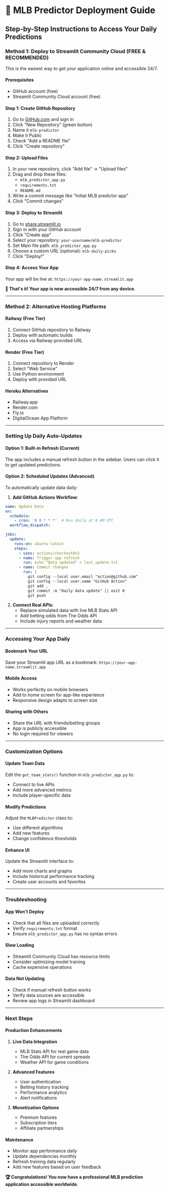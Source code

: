 # 🚀 MLB Predictor Deployment Guide

## Step-by-Step Instructions to Access Your Daily Predictions

### Method 1: Deploy to Streamlit Community Cloud (FREE & RECOMMENDED)

This is the easiest way to get your application online and accessible 24/7.

#### Prerequisites
- GitHub account (free)
- Streamlit Community Cloud account (free)

#### Step 1: Create GitHub Repository
1. Go to [GitHub.com](https://github.com) and sign in
2. Click "New Repository" (green button)
3. Name it `mlb-predictor` 
4. Make it Public
5. Check "Add a README file"
6. Click "Create repository"

#### Step 2: Upload Files
1. In your new repository, click "Add file" → "Upload files"
2. Drag and drop these files:
   - `mlb_predictor_app.py`
   - `requirements.txt`
   - `README.md`
3. Write a commit message like "Initial MLB predictor app"
4. Click "Commit changes"

#### Step 3: Deploy to Streamlit
1. Go to [share.streamlit.io](https://share.streamlit.io)
2. Sign in with your GitHub account
3. Click "Create app"
4. Select your repository: `your-username/mlb-predictor`
5. Set Main file path: `mlb_predictor_app.py`
6. Choose a custom URL (optional): `mlb-daily-picks`
7. Click "Deploy!"

#### Step 4: Access Your App
Your app will be live at: `https://your-app-name.streamlit.app`

**🎉 That's it! Your app is now accessible 24/7 from any device.**

---

### Method 2: Alternative Hosting Platforms

#### Railway (Free Tier)
1. Connect GitHub repository to Railway
2. Deploy with automatic builds
3. Access via Railway-provided URL

#### Render (Free Tier)
1. Connect repository to Render
2. Select "Web Service"
3. Use Python environment
4. Deploy with provided URL

#### Heroku Alternatives
- Railway.app
- Render.com
- Fly.io
- DigitalOcean App Platform

---

### Setting Up Daily Auto-Updates

#### Option 1: Built-in Refresh (Current)
The app includes a manual refresh button in the sidebar. Users can click it to get updated predictions.

#### Option 2: Scheduled Updates (Advanced)
To automatically update data daily:

1. **Add GitHub Actions Workflow**:
```yaml
name: Update Data
on:
  schedule:
    - cron: '0 8 * * *'  # Run daily at 8 AM UTC
  workflow_dispatch:

jobs:
  update:
    runs-on: ubuntu-latest
    steps:
      - uses: actions/checkout@v2
      - name: Trigger app refresh
        run: echo "Data updated" > last_update.txt
      - name: Commit changes
        run: |
          git config --local user.email "action@github.com"
          git config --local user.name "GitHub Action"
          git add .
          git commit -m "Daily data update" || exit 0
          git push
```

2. **Connect Real APIs**:
   - Replace simulated data with live MLB Stats API
   - Add betting odds from The Odds API
   - Include injury reports and weather data

---

### Accessing Your App Daily

#### Bookmark Your URL
Save your Streamlit app URL as a bookmark: `https://your-app-name.streamlit.app`

#### Mobile Access
- Works perfectly on mobile browsers
- Add to home screen for app-like experience
- Responsive design adapts to screen size

#### Sharing with Others
- Share the URL with friends/betting groups
- App is publicly accessible
- No login required for viewers

---

### Customization Options

#### Update Team Data
Edit the `get_team_stats()` function in `mlb_predictor_app.py` to:
- Connect to live APIs
- Add more advanced metrics
- Include player-specific data

#### Modify Predictions
Adjust the `MLBPredictor` class to:
- Use different algorithms
- Add new features
- Change confidence thresholds

#### Enhance UI
Update the Streamlit interface to:
- Add more charts and graphs
- Include historical performance tracking
- Create user accounts and favorites

---

### Troubleshooting

#### App Won't Deploy
- Check that all files are uploaded correctly
- Verify `requirements.txt` format
- Ensure `mlb_predictor_app.py` has no syntax errors

#### Slow Loading
- Streamlit Community Cloud has resource limits
- Consider optimizing model training
- Cache expensive operations

#### Data Not Updating
- Check if manual refresh button works
- Verify data sources are accessible
- Review app logs in Streamlit dashboard

---

### Next Steps

#### Production Enhancements
1. **Live Data Integration**
   - MLB Stats API for real game data
   - The Odds API for current spreads
   - Weather API for game conditions

2. **Advanced Features**
   - User authentication
   - Betting history tracking
   - Performance analytics
   - Alert notifications

3. **Monetization Options**
   - Premium features
   - Subscription tiers
   - Affiliate partnerships

#### Maintenance
- Monitor app performance daily
- Update dependencies monthly
- Refresh training data regularly
- Add new features based on user feedback

**🏆 Congratulations! You now have a professional MLB prediction application accessible worldwide.**
